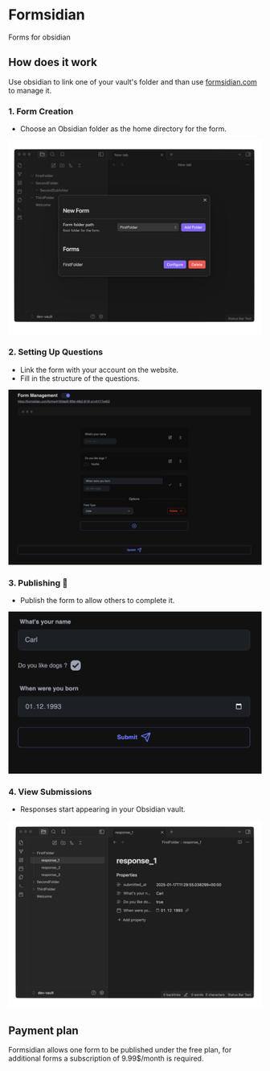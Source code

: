 # Formsidian

Forms for obsidian

## How does it work

Use obsidian to link one of your vault's folder and than use [formsidian.com](https://formsidian.com/) to manage it.


### 1. Form Creation
- Choose an Obsidian folder as the home directory for the form.

![Form Creation](./public/1-form-creation.png)

### 2. Setting Up Questions
- Link the form with your account on the website.
- Fill in the structure of the questions.

![Setting Up Questions](./public/2-form-management.png)

### 3. Publishing 🎉
- Publish the form to allow others to complete it.

![Publishing](./public/3-form-fill.png)

### 4. View Submissions
- Responses start appearing in your Obsidian vault.

![View Submissions](./public/4-form-synced.png)


## Payment plan
Formsidian allows one form to be published under the free plan, for additional forms a subscription of 9.99$/month is required.
